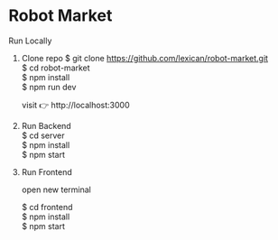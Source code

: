 # Robot Market

Run Locally

1. Clone repo
    $ git clone https://github.com/lexican/robot-market.git <br>
    $ cd robot-market <br>
    $ npm install <br>
    $ npm run dev
    
    visit 👉  http://localhost:3000

2. Run Backend <br>
    $ cd server <br>
    $ npm install <br>
    $ npm start

3. Run Frontend <br>

    open new terminal <br>
    
    $ cd frontend <br>
    $ npm install<br>
    $ npm start
